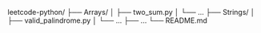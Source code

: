 leetcode-python/
├── Arrays/
│   ├── two_sum.py
│   └── ...
├── Strings/
│   ├── valid_palindrome.py
│   └── ...
├── ...
└── README.md
